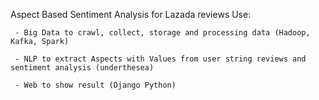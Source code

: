 Aspect Based Sentiment Analysis for Lazada reviews
Use: 

     - Big Data to crawl, collect, storage and processing data (Hadoop, Kafka, Spark)

     - NLP to extract Aspects with Values from user string reviews and sentiment analysis (underthesea) 
     
     - Web to show result (Django Python)
